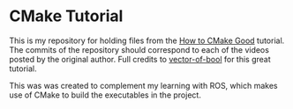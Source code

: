 # CMake Tutorial

This is my repository for holding files from the [How to CMake Good](https://www.youtube.com/playlist?list=PLK6MXr8gasrGmIiSuVQXpfFuE1uPT615s) tutorial.
The commits of the repository should correspond to each of the videos posted by the original author. Full credits to [vector-of-bool](https://www.youtube.com/channel/UCkYGy96LXk3g-d6kP22aSDA/about) for this great tutorial.

This was was created to complement my learning with ROS, which makes use of CMake to build the executables in the project.

